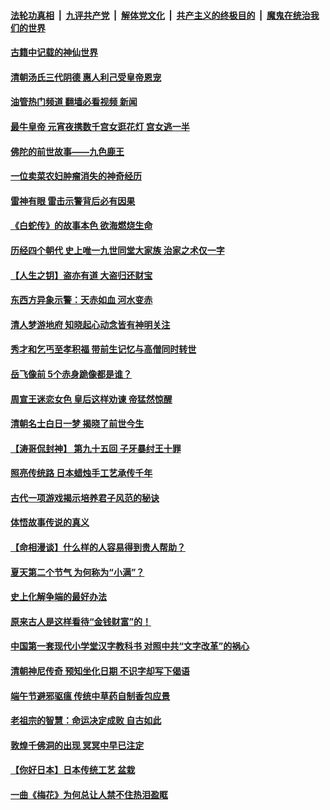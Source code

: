####  [法轮功真相](../../../../basic/blob/master/README.md?t=05282331) &nbsp;|&nbsp; [九评共产党](../../../../9ping.md/blob/master/README.md?t=05282331) &nbsp;|&nbsp; [解体党文化](../../../../jtdwh.md/blob/master/README.md?t=05282331)  &nbsp;|&nbsp; [共产主义的终极目的](../../../../gczydzjmd.md/blob/master/README.md?t=05282331) &nbsp;|&nbsp; [魔鬼在统治我们的世界](../../../../mgztzwmdsj.md/blob/master/README.md?t=05282331) 

#### [古籍中记载的神仙世界](../pages/prog647/a103440960.md?t=05282331) 

#### [清朝汤氏三代阴德 惠人利己受皇帝恩宠](../pages/prog647/a103440884.md?t=05282331) 

#### [油管热门频道 翻墙必看视频 新闻](http://45.76.130.85:81/youtube.html?05282331)

#### [最牛皇帝 元宵夜携数千宫女逛花灯 宫女逃一半](../pages/prog647/a103440125.md?t=05282331) 

#### [佛陀的前世故事——九色鹿王](../pages/prog647/a103440118.md?t=05282331) 

#### [一位卖菜农妇肿瘤消失的神奇经历](../pages/prog647/a103439276.md?t=05282331) 

#### [雷神有眼 雷击示警背后必有因果](../pages/prog647/a103438743.md?t=05282331) 

#### [《白蛇传》的故事本色 欲海燃烧生命](../pages/prog647/a103438723.md?t=05282331) 

#### [历经四个朝代 史上唯一九世同堂大家族 治家之术仅一字](../pages/prog647/a103438022.md?t=05282331) 

#### [【人生之钥】盗亦有道 大盗归还财宝](../pages/prog647/a103437809.md?t=05282331) 

#### [东西方异象示警：天赤如血 河水变赤](../pages/prog647/a103437791.md?t=05282331) 

#### [清人梦游地府 知晓起心动念皆有神明关注](../pages/prog647/a103436941.md?t=05282331) 

#### [秀才和乞丐至孝积福 带前生记忆与高僧同时转世](../pages/prog647/a103436908.md?t=05282331) 

#### [岳飞像前 5个赤身跪像都是谁？](../pages/prog647/a103436155.md?t=05282331) 

#### [周宣王迷恋女色 皇后这样劝谏 帝猛然惊醒](../pages/prog647/a103436150.md?t=05282331) 

#### [清朝名士白日一梦 揭晓了前世今生](../pages/prog647/a103435977.md?t=05282331) 

#### [【涛哥侃封神】 第九十五回 子牙暴纣王十罪](../pages/prog647/a103435434.md?t=05282331) 

#### [照亮传统路 日本蜡烛手工艺承传千年](../pages/prog647/a103435096.md?t=05282331) 

#### [古代一项游戏揭示培养君子风范的秘诀](../pages/prog647/a103434680.md?t=05282331) 

#### [体悟故事传说的真义](../pages/prog647/a103434676.md?t=05282331) 

#### [【命相漫谈】什么样的人容易得到贵人帮助？](../pages/prog647/a103434661.md?t=05282331) 

#### [夏天第二个节气 为何称为“小满”？](../pages/prog647/a103433799.md?t=05282331) 

#### [史上化解争端的最好办法](../pages/prog647/a103433773.md?t=05282331) 

#### [原来古人是这样看待“金钱财富”的！](../pages/prog647/a103433690.md?t=05282331) 

#### [中国第一套现代小学堂汉字教科书 对照中共“文字改革”的祸心](../pages/prog647/a103432996.md?t=05282331) 

#### [清朝神尼传奇 预知坐化日期 不识字却写下偈语](../pages/prog647/a103432946.md?t=05282331) 

#### [端午节避邪驱瘟 传统中草药自制香包应景](../pages/prog647/a103432093.md?t=05282331) 

#### [老祖宗的智慧：命运决定成败 自古如此](../pages/prog647/a103432066.md?t=05282331) 

#### [敦煌千佛洞的出现 冥冥中早已注定](../pages/prog647/a103432060.md?t=05282331) 

#### [【你好日本】日本传统工艺 盆栽](../pages/prog647/a103431702.md?t=05282331) 

#### [一曲《梅花》为何总让人禁不住热泪盈眶](../pages/prog647/a103431207.md?t=05282331) 

<img src='http://gfw-breaker.win/goodnews/indexes/prog647.md' width='0px' height='0px'/>
